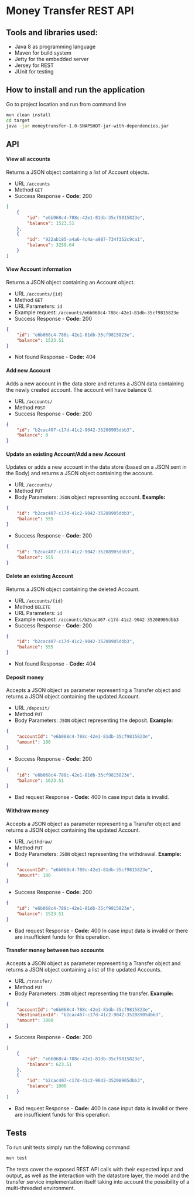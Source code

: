 
# Money Transfer REST API

## Tools and libraries used:
- Java 8 as programming language
- Maven for build system
- Jetty for the embedded server
- Jersey for REST
- JUnit for testing

## How to install and run the application

Go to project location and run from command line
```bash
mvn clean install
cd target
java -jar moneytransfer-1.0-SNAPSHOT-jar-with-dependencies.jar
```
## API

#### View all accounts

Returns a JSON object containing a list of Account objects.

 - URL ```/accounts```
 -  Method ```GET```
 -  Success Response  - **Code:** 200
```JSON
[
    {
        "id": "e6b068c4-788c-42e1-81db-35cf9815823e",
        "balance": 1523.51
    },
    {
        "id": "922ab185-a4a6-4c4a-a987-734f352c9ca1",
        "balance": 3259.64
    }
]

```

#### View Account information

Returns a JSON object containing an Account object.

 - URL ```/accounts/{id}```
 -  Method ```GET```
 - URL Parameters: ```id```
 - Example request: ```/accounts/e6b068c4-788c-42e1-81db-35cf9815823e```
 -  Success Response  - **Code:** 200
```JSON
{
    "id": "e6b068c4-788c-42e1-81db-35cf9815823e",
    "balance": 1523.51
}
```
 -  Not found Response - **Code:** 404
#### Add new Account

Adds a new account in the data store and returns a JSON data containing the newly created account.
The account will have balance 0.

 - URL ```/accounts/```
 -  Method ```POST```
 -  Success Response  - **Code:** 200
```JSON
{
    "id": "b2cac407-c17d-41c2-9042-35208905dbb3",
    "balance": 0
}
```
#### Update an existing Account/Add a new Account

Updates or adds a new account in the data store (based on a JSON sent in the Body) and returns a JSON object containing the account.

 - URL ```/accounts/```
 -  Method ```PUT```
 - Body Parameters: ```JSON``` object representing account.
**Example:**
```JSON
{
    "id": "b2cac407-c17d-41c2-9042-35208905dbb3",
    "balance": 555
}
```
 -  Success Response  - **Code:** 200
```JSON
{
    "id": "b2cac407-c17d-41c2-9042-35208905dbb3",
    "balance": 555
}
```
#### Delete an existing Account

Returns a JSON object containing the deleted Account.

 - URL ```/accounts/{id}```
 -  Method ```DELETE```
 - URL Parameters: ```id```
 - Example request: ```/accounts/b2cac407-c17d-41c2-9042-35208905dbb3```
 -  Success Response  - **Code:** 200
```JSON
{
    "id": "b2cac407-c17d-41c2-9042-35208905dbb3",
    "balance": 555
}
```
 -  Not found Response - **Code:** 404

#### Deposit money

Accepts a JSON object as parameter representing a Transfer object and returns a JSON object containing the updated Account.

 - URL ```/deposit/```
 -  Method ```PUT```
 - Body Parameters: ```JSON``` object representing the deposit.
**Example:**
```JSON
{
    "accountId": "e6b068c4-788c-42e1-81db-35cf9815823e",
    "amount": 100
}
```
 -  Success Response  - **Code:** 200
```JSON
{
    "id": "e6b068c4-788c-42e1-81db-35cf9815823e",
    "balance": 1623.51
}
```
 -  Bad request Response - **Code:** 400
In case input data is invalid.

#### Withdraw money

Accepts a JSON object as parameter representing a Transfer object and returns a JSON object containing the updated Account.

 - URL ```/withdraw/```
 -  Method ```PUT```
 - Body Parameters: ```JSON``` object representing the withdrawal.
**Example:**
```JSON
{
    "accountId": "e6b068c4-788c-42e1-81db-35cf9815823e",
    "amount": 100
}
```
 -  Success Response  - **Code:** 200
```JSON
{
    "id": "e6b068c4-788c-42e1-81db-35cf9815823e",
    "balance": 1523.51
}
```
 -  Bad request Response - **Code:** 400
In case input data is invalid or there are insufficient funds for this operation.

#### Transfer money between two accounts

Accepts a JSON object as parameter representing a Transfer object and returns a JSON object containing a list of the updated Accounts.

 - URL ```/transfer/```
 -  Method ```PUT```
 - Body Parameters: ```JSON``` object representing the transfer.
**Example:**
```JSON
{
    "accountId": "e6b068c4-788c-42e1-81db-35cf9815823e",
    "destinationId": "b2cac407-c17d-41c2-9042-35208905dbb3",
    "amount": 1000
}
```
 -  Success Response  - **Code:** 200
```JSON
[
    {
        "id": "e6b068c4-788c-42e1-81db-35cf9815823e",
        "balance": 623.51
    },
    {
        "id": "b2cac407-c17d-41c2-9042-35208905dbb3",
        "balance": 1000
    }
]
```
 -  Bad request Response - **Code:** 400
In case input data is invalid or there are insufficient funds for this operation.


## Tests
To run unit tests simply run the following command
```bash
mvn test
```
The tests cover the exposed REST API calls with their expected input and output, as well as the interaction with the datastore layer, the model and the transfer service implementation itself taking into account the possibility of a multi-threaded environment.

